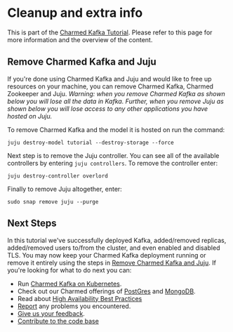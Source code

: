 # Cleanup and extra info

This is part of the [Charmed Kafka Tutorial](/t/charmed-kafka-tutorial/). Please refer to this page for more information and the overview of the content. 

## Remove Charmed Kafka and Juju
If you're done using Charmed Kafka and Juju and would like to free up resources on your machine, you can remove Charmed Kafka, Charmed Zookeeper and Juju. 
*Warning: when you remove Charmed Kafka as shown below you will lose all the data in Kafka. Further, when you remove Juju as shown below you will lose access to any other applications you have hosted on Juju.*

To remove Charmed Kafka and the model it is hosted on run the command:
```shell
juju destroy-model tutorial --destroy-storage --force
```

Next step is to remove the Juju controller. You can see all of the available controllers by entering `juju controllers`. To remove the controller enter:
```shell
juju destroy-controller overlord
```

Finally to remove Juju altogether, enter:
```shell
sudo snap remove juju --purge
```

## Next Steps

In this tutorial we've successfully deployed Kafka, added/removed replicas, added/removed users to/from the cluster, and even enabled and disabled TLS. 
You may now keep your Charmed Kafka deployment running or remove it entirely using the steps in [Remove Charmed Kafka and Juju](#remove-charmed-kafka-and-juju). 
If you're looking for what to do next you can:
- Run [Charmed Kafka on Kubernetes](https://github.com/canonical/kafka-k8s-operator).
- Check out our Charmed offerings of [PostGres](https://charmhub.io/postgresql?channel=edge) and [MongoDB](https://charmhub.io/mongodb?channel=5/edge).
- Read about [High Availability Best Practices](https://canonical.com/blog/database-high-availability)
- [Report](https://github.com/canonical/kafka-operator/issues) any problems you encountered.
- [Give us your feedback](https://chat.charmhub.io/charmhub/channels/data-platform).
- [Contribute to the code base](https://github.com/canonical/kafka-operator)